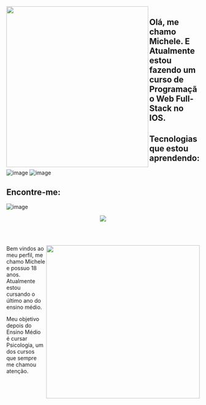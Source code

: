 <img align="left" width="370px" height="420px" src="https://github.com/michelejeske/michelejeske/assets/146946495/9e04c299-e5cb-4ec2-b24a-ba34cf4235c5">

## Olá, me chamo Michele. E Atualmente estou fazendo um curso de Programação Web Full-Stack no IOS.

## Tecnologias que estou aprendendo:
![image](https://github.com/michelejeske/michelejeske/assets/146946495/affebf55-80c5-4162-b13e-55a19dc6aa51)
![image](https://github.com/michelejeske/michelejeske/assets/146946495/15a89956-f83d-42e6-8d74-f6caf238eb59)

## Encontre-me:
![image](https://github.com/michelejeske/michelejeske/assets/146946495/cbf303e2-9ce2-4f0a-833d-faf76b7ba2b0)

</img>

<div align="center">

  
 <a href="https://github.com/MarquinCss/github-readme-stats"> <img align="center" src="https://github-readme-stats.vercel.app/api/top-langs/?username=michelejeske&layout=compact&theme=dark&hide_border=true" /></a> 





</img>

</div>

<br> <br>

<img src="https://raw.githubusercontent.com/MicaelliMedeiros/micaellimedeiros/master/image/computer-illustration.png" min-width="400px" max-width="400px" width="400px" align="right">

<p align="left"> 
Bem vindos ao meu perfil, me chamo Michele e possuo 18 anos. Atualmente estou cursando o último ano do ensino médio.
</p>

<p align="left">
 
  Meu objetivo depois do Ensino Médio é cursar Psicologia, um dos cursos que sempre me chamou atenção.
</p>

<p align="left">
</p>

  


<p align="left">
